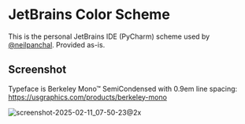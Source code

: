 # JetBrains Color Scheme

This is the personal JetBrains IDE (PyCharm) scheme used by [@neilpanchal](https://github.com/neilpanchal). Provided as-is.

## Screenshot

Typeface is Berkeley Mono™ SemiCondensed with 0.9em line spacing: https://usgraphics.com/products/berkeley-mono

![screenshot-2025-02-11_07-50-23@2x](https://github.com/user-attachments/assets/47590f0f-a6ca-4d6b-9e73-58f5861b2c7b)

